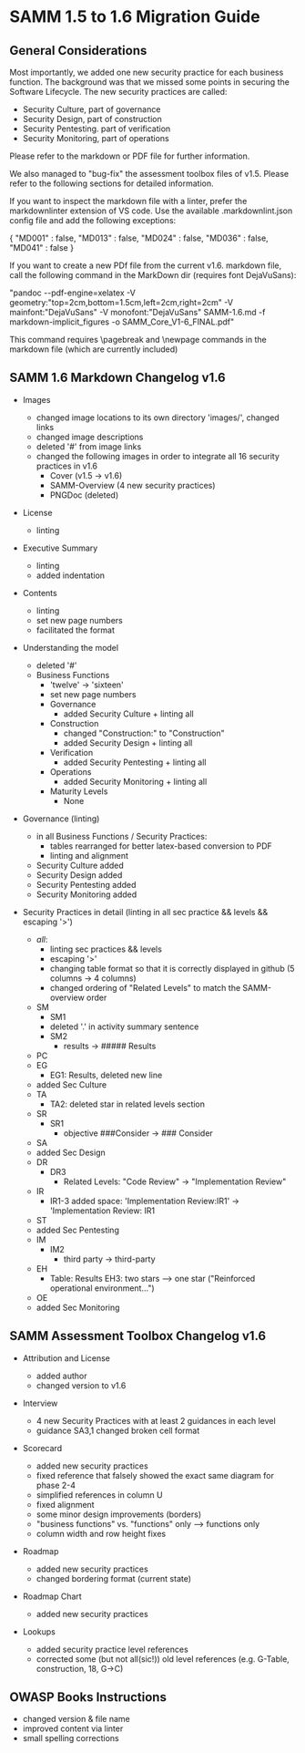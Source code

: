 # SAMM 1.5 to 1.6 Migration Guide

## General Considerations

Most importantly, we added one new security practice for each business function.
The background was that we missed some points in securing the Software Lifecycle.
The new security practices are called:

* Security Culture, part of governance
* Security Design, part of construction
* Security Pentesting. part of verification
* Security Monitoring, part of operations

Please refer to the markdown or PDF file for further information.

We also managed to "bug-fix" the assessment toolbox files of v1.5.
Please refer to the following sections for detailed information.

If you want to inspect the markdown file with a linter, prefer the markdownlinter extension of VS code.
Use the available .markdownlint.json config file and add the following exceptions:

{
    "MD001" : false,
    "MD013" : false,
    "MD024" : false,
    "MD036" : false,
    "MD041" : false
}

If you want to create a new PDf file from the current v1.6. markdown file, call the following command in the MarkDown dir (requires font DejaVuSans):

"pandoc --pdf-engine=xelatex -V geometry:"top=2cm,bottom=1.5cm,left=2cm,right=2cm" -V mainfont:"DejaVuSans" -V monofont:"DejaVuSans" SAMM-1.6.md -f markdown-implicit_figures -o SAMM_Core_V1-6_FINAL.pdf"

This command requires \\pagebreak and \\newpage commands in the markdown file (which are currently included)

## SAMM 1.6 Markdown Changelog v1.6

* Images
  * changed image locations to its own directory 'images/', changed links
  * changed image descriptions
  * deleted '#' from image links
  * changed the following images in order to integrate all 16 security practices in v1.6
    * Cover (v1.5 -> v1.6)
    * SAMM-Overview (4 new security practices)
    * PNGDoc (deleted)
* License
  * linting
* Executive Summary
  * linting
  * added indentation
* Contents
  * linting
  * set new page numbers
  * facilitated the format

* Understanding the model
  * deleted '#'
  * Business Functions
    * 'twelve' -> 'sixteen'
    * set new page numbers
    * Governance
      * added Security Culture + linting all
    * Construction
      * changed "Construction:" to "Construction"
      * added Security Design + linting all
    * Verification
      * added Security Pentesting + linting all
    * Operations
      * added Security Monitoring + linting all
    * Maturity Levels
      * None
  
* Governance (linting)
  * in all Business Functions / Security Practices:
    * tables rearranged for better latex-based conversion to PDF
    * linting and alignment
  * Security Culture added
  * Security Design added
  * Security Pentesting added
  * Security Monitoring added

* Security Practices in detail (linting in all sec practice && levels && escaping '>')
  * *all*:
    * linting sec practices && levels
    * escaping '>'
    * changing table format so that it is correctly displayed in github (5 columns -> 4 columns)
    * changed ordering of "Related Levels" to match the SAMM-overview order
  * SM
    * SM1
    * deleted '.' in activity summary sentence
    * SM2
      * results -> ##### Results
  * PC
  * EG
    * EG1: Results, deleted new line
  * added Sec Culture
  * TA
    * TA2: deleted star in related levels section
  * SR
    * SR1
      * objective ###Consider -> ### Consider
  * SA
  * added Sec Design
  * DR
    * DR3
      * Related Levels: "Code Review" -> "Implementation Review"
  * IR
    * IR1-3 added space: 'Implementation Review:IR1' -> 'Implementation Review: IR1
  * ST
  * added Sec Pentesting
  * IM
    * IM2
      * third party -> third-party
  * EH
    * Table: Results EH3: two stars --> one star ("Reinforced operational environment...")
  * OE
  * added Sec Monitoring

## SAMM Assessment Toolbox Changelog v1.6

* Attribution and License
  * added author
  * changed version to v1.6

* Interview
  * 4 new Security Practices with at least 2 guidances in each level
  * guidance SA3,1 changed broken cell format

* Scorecard
  * added new security practices
  * fixed reference that falsely showed the exact same diagram for phase 2-4
  * simplified references in column U
  * fixed alignment
  * some minor design improvements (borders)
  * "business functions" vs. "functions" only --> functions only
  * column width and row height fixes

* Roadmap
  * added new security practices
  * changed bordering format (current state)

* Roadmap Chart
  * added new security practices

* Lookups
  * added security practice level references
  * corrected some (but not all(sic!)) old level references (e.g. G-Table, construction, 18, G->C)

## OWASP Books Instructions

* changed version & file name
* improved content via linter
* small spelling corrections
